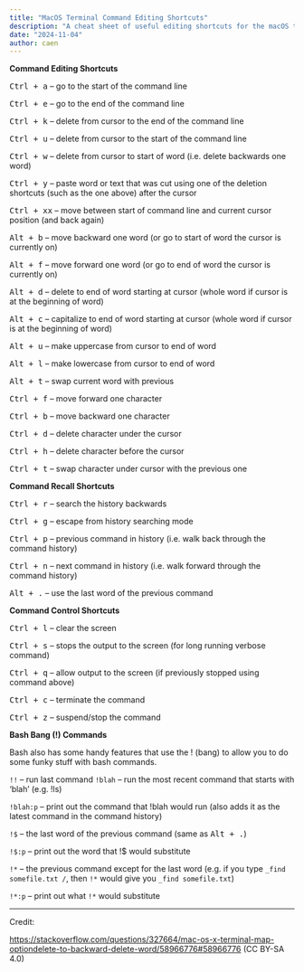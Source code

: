 ```yaml
---
title: "MacOS Terminal Command Editing Shortcuts"
description: "A cheat sheet of useful editing shortcuts for the macOS terminal"
date: "2024-11-04"
author: caen
---
```


**Command Editing Shortcuts**

<kbd>Ctrl + a</kbd> – go to the start of the command line

<kbd>Ctrl + e</kbd> – go to the end of the command line

<kbd>Ctrl + k</kbd> – delete from cursor to the end of the command line

<kbd>Ctrl + u</kbd> – delete from cursor to the start of the command line

<kbd>Ctrl + w</kbd> – delete from cursor to start of word (i.e. delete backwards one word)

<kbd>Ctrl + y</kbd> – paste word or text that was cut using one of the deletion shortcuts (such as the one above) after the cursor

<kbd>Ctrl + xx</kbd> – move between start of command line and current cursor position (and back again)

<kbd>Alt + b</kbd> – move backward one word (or go to start of word the cursor is currently on)

<kbd>Alt + f</kbd> – move forward one word (or go to end of word the cursor is currently on)

<kbd>Alt + d</kbd> – delete to end of word starting at cursor (whole word if cursor is at the beginning of word)

<kbd>Alt + c</kbd> – capitalize to end of word starting at cursor (whole word if cursor is at the beginning of word)

<kbd>Alt + u</kbd> – make uppercase from cursor to end of word

<kbd>Alt + l</kbd> – make lowercase from cursor to end of word

<kbd>Alt + t</kbd> – swap current word with previous

<kbd>Ctrl + f</kbd> – move forward one character

<kbd>Ctrl + b</kbd> – move backward one character

<kbd>Ctrl + d</kbd> – delete character under the cursor

<kbd>Ctrl + h</kbd> – delete character before the cursor

<kbd>Ctrl + t</kbd> – swap character under cursor with the previous one

**Command Recall Shortcuts**

<kbd>Ctrl + r</kbd> – search the history backwards

<kbd>Ctrl + g</kbd> – escape from history searching mode

<kbd>Ctrl + p</kbd> – previous command in history (i.e. walk back through the command history)

<kbd>Ctrl + n</kbd> – next command in history (i.e. walk forward through the command history)

<kbd>Alt + .</kbd> – use the last word of the previous command

**Command Control Shortcuts**

<kbd>Ctrl + l</kbd> – clear the screen

<kbd>Ctrl + s</kbd> – stops the output to the screen (for long running verbose command)

<kbd>Ctrl + q</kbd> – allow output to the screen (if previously stopped using command above)

<kbd>Ctrl + c</kbd> – terminate the command

<kbd>Ctrl + z</kbd> – suspend/stop the command

**Bash Bang (!) Commands**

Bash also has some handy features that use the ! (bang) to allow you to do some funky stuff with bash commands.

`!!` – run last command
`!blah` – run the most recent command that starts with ‘blah’ (e.g. !ls)

`!blah:p` – print out the command that !blah would run (also adds it as the latest 
command in the command history)

`!$` – the last word of the previous command (same as <kbd>Alt + .</kbd>)

`!$:p` – print out the word that !$ would substitute

`!*` – the previous command except for the last word (e.g. if you type `_find somefile.txt /`, then `!*` would give you `_find somefile.txt`)

`!*:p` – print out what `!*` would substitute

---

Credit:

https://stackoverflow.com/questions/327664/mac-os-x-terminal-map-optiondelete-to-backward-delete-word/58966776#58966776 (CC BY-SA 4.0)
